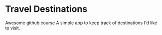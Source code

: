 # Travel Destinations<br>
Awesome github course
A simple app to keep track of destinations I'd like to visit.
